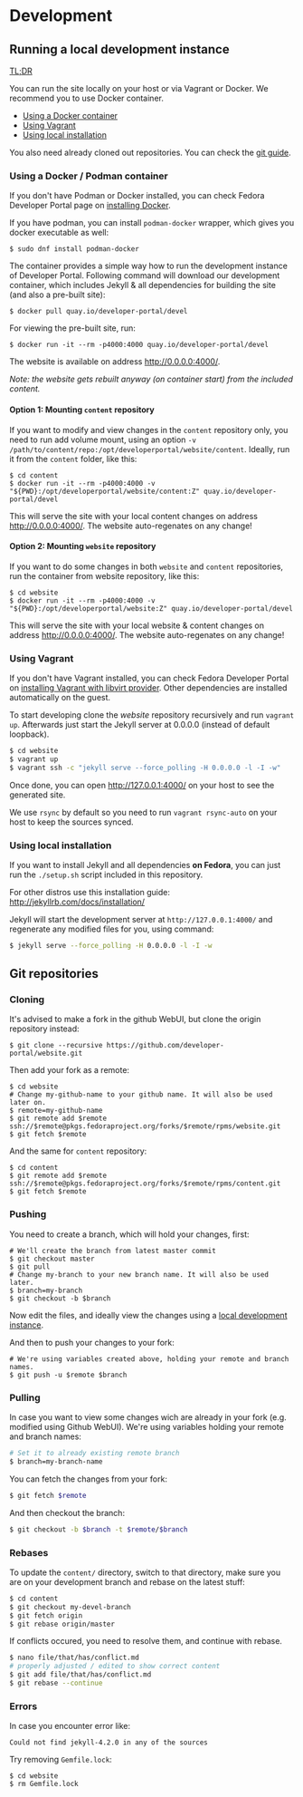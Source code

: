 # Development

## Running a local development instance

[TL;DR](DEVELOPMENT.md#option-1-mounting-content-repository)

You can run the site locally on your host or via Vagrant or Docker.
We recommend you to use Docker container.

- [Using a Docker container](DEVELOPMENT.md#using-a-docker--podman-container)
- [Using Vagrant](DEVELOPMENT.md#using-vagrant)
- [Using local installation](DEVELOPMENT.md#using-local-installation)

You also need already cloned out repositories. You can check the [git guide](DEVELOPMENT.md#Git-repositories).

### Using a Docker / Podman container

If you don't have Podman or Docker installed, you can check Fedora Developer Portal page on [installing Docker](https://developer.fedoraproject.org/tools/docker/about.html). 

If you have podman, you can install `podman-docker` wrapper, which gives you docker executable as well:
```
$ sudo dnf install podman-docker
```

The container provides a simple way how to run the development instance of Developer Portal. Following command will download our development container, which includes Jekyll & all dependencies for building the site (and also a pre-built site):

```
$ docker pull quay.io/developer-portal/devel
```

For viewing the pre-built site, run:
```
$ docker run -it --rm -p4000:4000 quay.io/developer-portal/devel
```
The website is available on address http://0.0.0.0:4000/. 

_Note: the website gets rebuilt anyway (on container start) from the included content._

#### Option 1: Mounting `content` repository

If you want to modify and view changes in the `content` repository only, you need to run add volume mount, using an option `-v /path/to/content/repo:/opt/developerportal/website/content`. Ideally, run it from the `content` folder, like this:

```
$ cd content
$ docker run -it --rm -p4000:4000 -v "${PWD}:/opt/developerportal/website/content:Z" quay.io/developer-portal/devel
```
This will serve the site with your local content changes on address http://0.0.0.0:4000/. The website auto-regenates on any change!

#### Option 2: Mounting `website` repository

If you want to do some changes in both `website` and `content` repositories, run the container from website repository, like this:

```
$ cd website
$ docker run -it --rm -p4000:4000 -v "${PWD}:/opt/developerportal/website:Z" quay.io/developer-portal/devel
```
This will serve the site with your local website & content changes on address http://0.0.0.0:4000/. The website auto-regenates on any change!


### Using Vagrant

If you don't have Vagrant installed, you can check Fedora Developer Portal on [installing Vagrant with libvirt provider](https://developer.fedoraproject.org/tools/vagrant/vagrant-libvirt.html). Other dependencies are installed automatically on the guest.

To start developing clone the *website* repository recursively and run `vagrant up`. Afterwards just start the Jekyll server at 0.0.0.0 (instead of default loopback).

```bash
$ cd website
$ vagrant up
$ vagrant ssh -c "jekyll serve --force_polling -H 0.0.0.0 -l -I -w"
```

Once done, you can open http://127.0.0.1:4000/ on your host to see the generated site.

We use `rsync` by default so you need to run `vagrant rsync-auto` on your host to keep the sources synced.


### Using local installation

If you want to install Jekyll and all dependencies **on Fedora**, you can just run the `./setup.sh` script included in this repository.

For other distros use this installation guide: http://jekyllrb.com/docs/installation/

Jekyll will start the development server at `http://127.0.0.1:4000/` and regenerate any modified files for you, using command:
```bash
$ jekyll serve --force_polling -H 0.0.0.0 -l -I -w
```

## Git repositories

### Cloning

It's advised to make a fork in the github WebUI, but clone the origin repository instead:

```
$ git clone --recursive https://github.com/developer-portal/website.git
```

Then add your fork as a remote:
```
$ cd website
# Change my-github-name to your github name. It will also be used later on.
$ remote=my-github-name
$ git remote add $remote ssh://$remote@pkgs.fedoraproject.org/forks/$remote/rpms/website.git
$ git fetch $remote
```

And the same for `content` repository:
```
$ cd content
$ git remote add $remote ssh://$remote@pkgs.fedoraproject.org/forks/$remote/rpms/content.git
$ git fetch $remote
```

### Pushing

You need to create a branch, which will hold your changes, first:
```
# We'll create the branch from latest master commit
$ git checkout master
$ git pull
# Change my-branch to your new branch name. It will also be used later.
$ branch=my-branch
$ git checkout -b $branch
```

Now edit the files, and ideally view the changes using a [local development instance](DEVELOPMENT.md#Running-a-local-development-instance).

And then to push your changes to your fork:
```
# We're using variables created above, holding your remote and branch names.
$ git push -u $remote $branch
```

### Pulling

In case you want to view some changes wich are already in your fork (e.g. modified using Github WebUI). We're using variables holding your remote and branch names:

```bash
# Set it to already existing remote branch
$ branch=my-branch-name
```

You can fetch the changes from your fork:

```bash
$ git fetch $remote
```

And then checkout the branch:

```bash
$ git checkout -b $branch -t $remote/$branch 
```

### Rebases

To update the `content/` directory, switch to that directory, make sure you are on your development branch and rebase on the latest stuff:

```bash
$ cd content
$ git checkout my-devel-branch
$ git fetch origin
$ git rebase origin/master
```

If conflicts occured, you need to resolve them, and continue with rebase.

```bash
$ nano file/that/has/conflict.md
# properly adjusted / edited to show correct content
$ git add file/that/has/conflict.md
$ git rebase --continue
```

### Errors

In case you encounter error like:
```
Could not find jekyll-4.2.0 in any of the sources
```

Try removing `Gemfile.lock`:
```
$ cd website
$ rm Gemfile.lock
```
